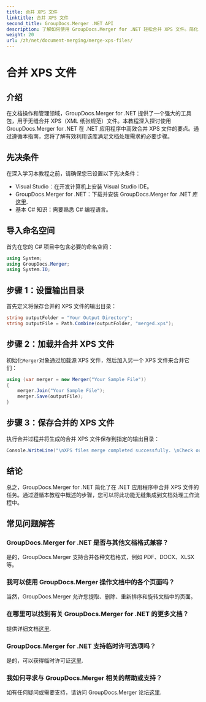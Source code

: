 ```yaml
---
title: 合并 XPS 文件
linktitle: 合并 XPS 文件
second_title: GroupDocs.Merger .NET API
description: 了解如何使用 GroupDocs.Merger for .NET 轻松合并 XPS 文件。简化 .NET 应用程序中的文档处理。
weight: 20
url: /zh/net/document-merging/merge-xps-files/
---
```


# 合并 XPS 文件

## 介绍
在文档操作和管理领域，GroupDocs.Merger for .NET 提供了一个强大的工具包，用于无缝合并 XPS（XML 纸张规范）文件。本教程深入探讨使用 GroupDocs.Merger for .NET 在 .NET 应用程序中高效合并 XPS 文件的要点。通过遵循本指南，您将了解有效利用该库满足文档处理需求的必要步骤。
## 先决条件
在深入学习本教程之前，请确保您已设置以下先决条件：
- Visual Studio：在开发计算机上安装 Visual Studio IDE。
-  GroupDocs.Merger for .NET：下载并安装 GroupDocs.Merger for .NET 库[这里](https://releases.groupdocs.com/merger/net/).
- 基本 C# 知识：需要熟悉 C# 编程语言。

## 导入命名空间
首先在您的 C# 项目中包含必要的命名空间：
```csharp
using System; 
using GroupDocs.Merger;
using System.IO;
```
## 步骤 1：设置输出目录
首先定义将保存合并的 XPS 文件的输出目录：
```csharp
string outputFolder = "Your Output Directory";
string outputFile = Path.Combine(outputFolder, "merged.xps");
```
## 步骤 2：加载并合并 XPS 文件
初始化`Merger`对象通过加载源 XPS 文件，然后加入另一个 XPS 文件来合并它们：
```csharp
using (var merger = new Merger("Your Sample File"))
{
    merger.Join("Your Sample File");
    merger.Save(outputFile);
}
```
## 步骤 3：保存合并的 XPS 文件
执行合并过程并将生成的合并 XPS 文件保存到指定的输出目录：
```csharp
Console.WriteLine("\nXPS files merge completed successfully. \nCheck output in {0}", outputFolder);
```

## 结论
总之，GroupDocs.Merger for .NET 简化了在 .NET 应用程序中合并 XPS 文件的任务。通过遵循本教程中概述的步骤，您可以将此功能无缝集成到文档处理工作流程中。

## 常见问题解答
### GroupDocs.Merger for .NET 是否与其他文档格式兼容？
是的，GroupDocs.Merger 支持合并各种文档格式，例如 PDF、DOCX、XLSX 等。
### 我可以使用 GroupDocs.Merger 操作文档中的各个页面吗？
当然，GroupDocs.Merger 允许您提取、删除、重新排序和旋转文档中的页面。
### 在哪里可以找到有关 GroupDocs.Merger for .NET 的更多文档？
提供详细文档[这里](https://tutorials.groupdocs.com/merger/net/).
### GroupDocs.Merger for .NET 支持临时许可选项吗？
是的，可以获得临时许可证[这里](https://purchase.groupdocs.com/temporary-license/).
### 我如何寻求与 GroupDocs.Merger 相关的帮助或支持？
如有任何疑问或需要支持，请访问 GroupDocs.Merger 论坛[这里](https://forum.groupdocs.com/c/merger/32).